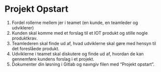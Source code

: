 # Projekt Opstart

1. Fordel rollerne mellem jer i teamet (en kunde, en teamleder og udviklerer)
2. Kunden skal komme med et forslag til et IOT produkt og stille nogle produktkrav.
3. Teamlederen skal finde ud af, hvad udviklerne skal gøre med hensyn til det foreslåede produkt.
4. Udviklerne i teamet skal diskutere og finde ud af, hvordan de kan gennemføre kundens forslag i et projekt.
5. Dokumenter din løsning i Gitlab og navngiv filen med “Projekt opstart”.
